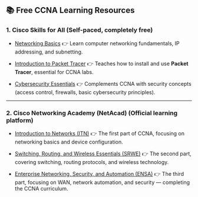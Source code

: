 ## 📚 Free CCNA Learning Resources

### 1. **Cisco Skills for All** (Self-paced, completely free)

* [Networking Basics](https://www.netacad.com/courses/networking-basics)
  👉 Learn computer networking fundamentals, IP addressing, and subnetting.

* [Introduction to Packet Tracer](https://www.netacad.com/learning-collections/cisco-packet-tracer)
  👉 Teaches how to install and use **Packet Tracer**, essential for CCNA labs.

* [Cybersecurity Essentials](https://www.netacad.com/courses/cybersecurity-essentials)
  👉 Complements CCNA with security concepts (access control, firewalls, basic cybersecurity principles).

---

### 2. **Cisco Networking Academy (NetAcad)** (Official learning platform)

* [Introduction to Networks (ITN)](https://www.netacad.com/courses/networking/ccna-introduction-networks)
  👉 The first part of CCNA, focusing on networking basics and device configuration.

* [Switching, Routing, and Wireless Essentials (SRWE)](https://www.netacad.com/courses/networking/ccna-switching-routing-wireless-essentials)
  👉 The second part, covering switching, routing protocols, and wireless technology.

* [Enterprise Networking, Security, and Automation (ENSA)](https://www.netacad.com/courses/networking/ccna-enterprise-networking-security-automation)
  👉 The third part, focusing on WAN, network automation, and security — completing the CCNA curriculum.

